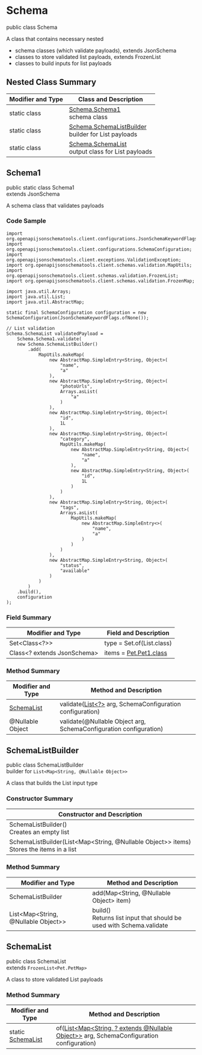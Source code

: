 # Schema
public class Schema

A class that contains necessary nested
- schema classes (which validate payloads), extends JsonSchema
- classes to store validated list payloads, extends FrozenList
- classes to build inputs for list payloads

## Nested Class Summary
| Modifier and Type | Class and Description |
| ----------------- | ---------------------- |
| static class | [Schema.Schema1](#schema1)<br> schema class |
| static class | [Schema.SchemaListBuilder](#schemalistbuilder)<br> builder for List payloads |
| static class | [Schema.SchemaList](#schemalist)<br> output class for List payloads |

## Schema1
public static class Schema1<br>
extends JsonSchema

A schema class that validates payloads

### Code Sample
```
import org.openapijsonschematools.client.configurations.JsonSchemaKeywordFlags;
import org.openapijsonschematools.client.configurations.SchemaConfiguration;
import org.openapijsonschematools.client.exceptions.ValidationException;
import org.openapijsonschematools.client.schemas.validation.MapUtils;
import org.openapijsonschematools.client.schemas.validation.FrozenList;
import org.openapijsonschematools.client.schemas.validation.FrozenMap;

import java.util.Arrays;
import java.util.List;
import java.util.AbstractMap;

static final SchemaConfiguration configuration = new SchemaConfiguration(JsonSchemaKeywordFlags.ofNone());

// List validation
Schema.SchemaList validatedPayload =
    Schema.Schema1.validate(
    new Schema.SchemaListBuilder()
        .add(
            MapUtils.makeMap(
                new AbstractMap.SimpleEntry<String, Object>(
                    "name",
                    "a"
                ),
                new AbstractMap.SimpleEntry<String, Object>(
                    "photoUrls",
                    Arrays.asList(
                        "a"
                    )
                ),
                new AbstractMap.SimpleEntry<String, Object>(
                    "id",
                    1L
                ),
                new AbstractMap.SimpleEntry<String, Object>(
                    "category",
                    MapUtils.makeMap(
                        new AbstractMap.SimpleEntry<String, Object>(
                            "name",
                            "a"
                        ),
                        new AbstractMap.SimpleEntry<String, Object>(
                            "id",
                            1L
                        )
                    )
                ),
                new AbstractMap.SimpleEntry<String, Object>(
                    "tags",
                    Arrays.asList(
                        MapUtils.makeMap(
                            new AbstractMap.SimpleEntry<>(
                                "name",
                                "a"
                            )
                        )
                    )
                ),
                new AbstractMap.SimpleEntry<String, Object>(
                    "status",
                    "available"
                )
            )
        )
    .build(),
    configuration
);
```

### Field Summary
| Modifier and Type | Field and Description |
| ----------------- | ---------------------- |
| Set<Class<?>> | type = Set.of(List.class) |
| Class<? extends JsonSchema> | items = [Pet.Pet1.class](../../../../../components/schemas/Pet.md#pet1) |

### Method Summary
| Modifier and Type | Method and Description |
| ----------------- | ---------------------- |
| [SchemaList](#schemalist) | validate([List<?>](#schemalistbuilder) arg, SchemaConfiguration configuration) |
| @Nullable Object | validate(@Nullable Object arg, SchemaConfiguration configuration) |
## SchemaListBuilder
public class SchemaListBuilder<br>
builder for `List<Map<String, @Nullable Object>>`

A class that builds the List input type

### Constructor Summary
| Constructor and Description |
| --------------------------- |
| SchemaListBuilder()<br>Creates an empty list |
| SchemaListBuilder(List<Map<String, @Nullable Object>> items)<br>Stores the items in a list |

### Method Summary
| Modifier and Type | Method and Description |
| ----------------- | ---------------------- |
| SchemaListBuilder | add(Map<String, @Nullable Object> item) |
| List<Map<String, @Nullable Object>> | build()<br>Returns list input that should be used with Schema.validate |

## SchemaList
public class SchemaList<br>
extends `FrozenList<Pet.PetMap>`

A class to store validated List payloads

### Method Summary
| Modifier and Type | Method and Description |
| ----------------- | ---------------------- |
| static [SchemaList](#schemalist) | of([List<Map<String, ? extends @Nullable Object>>](#schemalistbuilder) arg, SchemaConfiguration configuration) |
